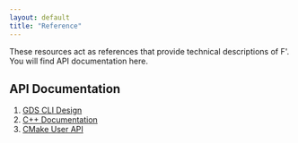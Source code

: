 ```yaml
---
layout: default
title: "Reference"
---
```


These resources act as references that provide technical descriptions of F'. You will find API documentation here.

## API Documentation
1. [GDS CLI Design](./fprime/UsersGuide/dev/gds-cli-dev.html)
2. [C++ Documentation](./fprime/UsersGuide/api/c++/html/index.html)
3. [CMake User API](./fprime/UsersGuide/cmake/cmake-api.html)